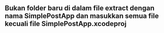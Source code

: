 ## Bukan folder baru di dalam file extract dengan nama SimplePostApp dan masukkan semua file kecuali file SimplePostApp.xcodeproj
